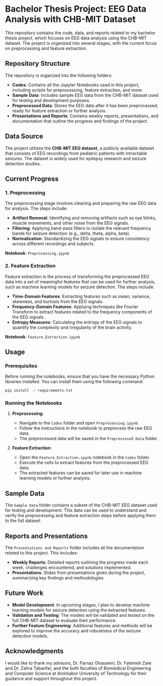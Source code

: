 # Bachelor Thesis Project: EEG Data Analysis with CHB-MIT Dataset

This repository contains the code, data, and reports related to my bachelor thesis project, which focuses on EEG data analysis using the CHB-MIT dataset. The project is organized into several stages, with the current focus on preprocessing and feature extraction.

## Repository Structure

The repository is organized into the following folders:

- **Codes**: Contains all the Jupyter Notebooks used in this project, including scripts for preprocessing, feature extraction, and more.
- **Sample Data**: Includes sample EEG data from the CHB-MIT dataset used for testing and development purposes.
- **Preprocessed Data**: Stores the EEG data after it has been preprocessed, ready for feature extraction or further analysis.
- **Presentations and Reports**: Contains weekly reports, presentations, and documentation that outline the progress and findings of the project.

## Data Source

The project utilizes the **CHB-MIT EEG dataset**, a publicly available dataset that consists of EEG recordings from pediatric patients with intractable seizures. The dataset is widely used for epilepsy research and seizure detection studies.

## Current Progress

### 1. Preprocessing

The preprocessing stage involves cleaning and preparing the raw EEG data for analysis. The steps include:

- **Artifact Removal**: Identifying and removing artifacts such as eye blinks, muscle movements, and other noise from the EEG signals.
- **Filtering**: Applying band-pass filters to isolate the relevant frequency bands for seizure detection (e.g., delta, theta, alpha, beta).
- **Normalization**: Standardizing the EEG signals to ensure consistency across different recordings and subjects.

**Notebook**: `Preprocessing.ipynb`

### 2. Feature Extraction

Feature extraction is the process of transforming the preprocessed EEG data into a set of meaningful features that can be used for further analysis, such as machine learning models for seizure detection. The steps include:

- **Time-Domain Features**: Extracting features such as mean, variance, skewness, and kurtosis from the EEG signals.
- **Frequency-Domain Features**: Applying techniques like Fourier Transform to extract features related to the frequency components of the EEG signals.
- **Entropy Measures**: Calculating the entropy of the EEG signals to quantify the complexity and irregularity of the brain activity.

**Notebook**: `Feature_Extraction.ipynb`

## Usage

### Prerequisites

Before running the notebooks, ensure that you have the necessary Python libraries installed. You can install them using the following command:

```bash
pip install -r requirements.txt
```

### Running the Notebooks

1. **Preprocessing**:
   - Navigate to the `Codes` folder and open `Preprocessing.ipynb`.
   - Follow the instructions in the notebook to preprocess the raw EEG data.
   - The preprocessed data will be saved in the `Preprocessed Data` folder.

2. **Feature Extraction**:
   - Open the `Feature_Extraction.ipynb` notebook in the `Codes` folder.
   - Execute the cells to extract features from the preprocessed EEG data.
   - The extracted features can be saved for later use in machine learning models or further analysis.

## Sample Data

The `Sample Data` folder contains a subset of the CHB-MIT EEG dataset used for testing and development. This data can be used to understand and verify the preprocessing and feature extraction steps before applying them to the full dataset.

## Reports and Presentations

The `Presentations and Reports` folder includes all the documentation related to this project. This includes:

- **Weekly Reports**: Detailed reports outlining the progress made each week, challenges encountered, and solutions implemented.
- **Presentations**: Slides from presentations given during the project, summarizing key findings and methodologies.

## Future Work

- **Model Development**: In upcoming stages, I plan to develop machine learning models for seizure detection using the extracted features.
- **Validation and Testing**: The models will be validated and tested on the full CHB-MIT dataset to evaluate their performance.
- **Further Feature Engineering**: Additional features and methods will be explored to improve the accuracy and robustness of the seizure detection models.

## Acknowledgments

I would like to thank my advisors, Dr. Farnaz Ghassemi, Dr. Fatemeh Zare and Dr. Zahra Tabanfar, and the both faculties of Biomedical Engineering and Computer Science at Amirkabor University of Technology for their guidance and support throughout this project.
